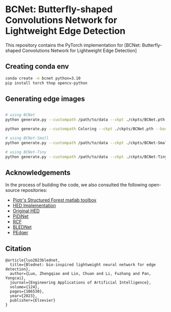 # BCNet: Butterfly-shaped Convolutions Network for Lightweight Edge Detection

This repository contains the PyTorch implementation for [BCNet: Butterfly-shaped Convolutions Network for Lightweight Edge Detection]

## Creating conda env
```bash
conda create -n bcnet python=3.10
pip install torch thop opencv-python

```


## Generating edge images
```bash

# using BCNet
python generate.py --custompath /path/to/data --ckpt ./ckpts/BCNet.pth --basic_c 56 --save_path ./results # --invert # generate inverse edge map

python generate.py --custompath Coloring --ckpt ./ckpts/BCNet.pth --basic_c 56 --save_path ./results # --invert

# using BCNet-Small
python generate.py --custompath /path/to/data --ckpt ./ckpts/BCNet-Small.pth --basic_c 40 --save_path ./results # --invert # generate inverse edge map

# using BCNet-Tiny
python generate.py --custompath /path/to/data --ckpt ./ckpts/BCNet-Tiny.pth --basic_c 16 --save_path ./results # --invert # generate inverse edge map

```

## Acknowledgements
In the process of building the code, we also consulted the following open-source repositories:<br>
- [Piotr's Structured Forest matlab toolbox](https://github.com/pdollar/edges)
- [HED Implementation](https://github.com/xwjabc/hed)
- [Original HED](https://github.com/s9xie/hed)
- [PiDiNet](https://github.com/hellozhuo/pidinet)<br>
- [RCF](https://github.com/yun-liu/rcf)<br>
- [BLEDNet](https://github.com/StarkLuo/BLEDNet)<br>
- [PEdger](https://github.com/ForawardStar/PEdger)<br>



## Citation
~~~
@article{luo2023blednet,
  title={Blednet: bio-inspired lightweight neural network for edge detection},
  author={Luo, Zhengqiao and Lin, Chuan and Li, Fuzhang and Pan, Yongcai},
  journal={Engineering Applications of Artificial Intelligence},
  volume={124},
  pages={106530},
  year={2023},
  publisher={Elsevier}
}
~~~
